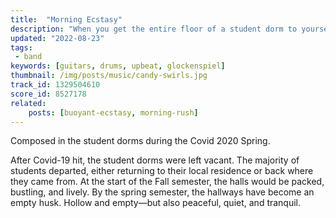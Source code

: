 ```yaml
---
title:  "Morning Ecstasy"
description: "When you get the entire floor of a student dorm to yourself."
updated: "2022-08-23"
tags:
 - band
keywords: [guitars, drums, upbeat, glockenspiel]
thumbnail: /img/posts/music/candy-swirls.jpg
track_id: 1329504610
score_id: 8527178
related:
    posts: [buoyant-ecstasy, morning-rush]
---
```


Composed in the student dorms during the Covid 2020 Spring.

After Covid-19 hit, the student dorms were left vacant. The majority of students departed, either returning to their local residence or back where they came from. At the start of the Fall semester, the halls would be packed, bustling, and lively. By the spring semester, the hallways have become an empty husk. Hollow and empty—but also peaceful, quiet, and tranquil.

